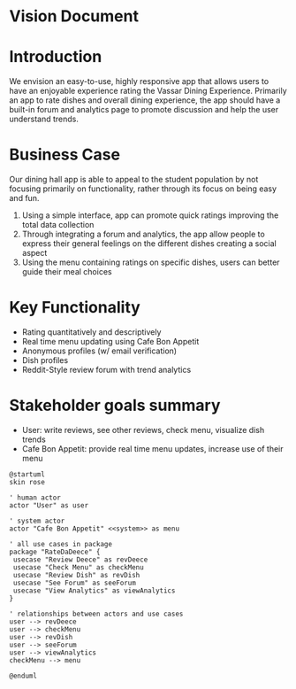 # Vision Document

# Introduction

We envision an easy-to-use, highly responsive app that allows users to have an enjoyable experience rating the Vassar Dining Experience. Primarily an app to rate dishes and overall dining experience, the app should have a built-in forum and analytics page to promote discussion and help the user understand trends.

# Business Case

Our dining hall app is able to appeal to the student population by not focusing primarily on functionality, rather through its focus on being easy and fun.

1. Using a simple interface, app can promote quick ratings improving the total data collection
2. Through integrating a forum and analytics, the app allow people to express their general feelings on the different dishes creating a social aspect
3. Using the menu containing ratings on specific dishes, users can better guide their meal choices

# Key Functionality
* Rating quantitatively and descriptively
* Real time menu updating using Cafe Bon Appetit
* Anonymous profiles (w/ email verification)
* Dish profiles
* Reddit-Style review forum with trend analytics


# Stakeholder goals summary

* User: write reviews, see other reviews, check menu, visualize dish trends
* Cafe Bon Appetit: provide real time menu updates, increase use of their menu

```plantuml
@startuml
skin rose

' human actor
actor "User" as user

' system actor
actor "Cafe Bon Appetit" <<system>> as menu

' all use cases in package
package "RateDaDeece" {
 usecase "Review Deece" as revDeece
 usecase "Check Menu" as checkMenu
 usecase "Review Dish" as revDish
 usecase "See Forum" as seeForum
 usecase "View Analytics" as viewAnalytics
}

' relationships between actors and use cases
user --> revDeece
user --> checkMenu
user --> revDish
user --> seeForum
user --> viewAnalytics
checkMenu --> menu

@enduml
```
